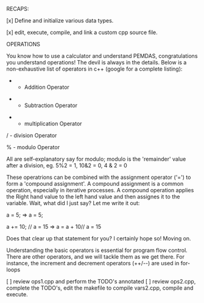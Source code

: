 RECAPS:

[x] Define and initialize various data types.

[x] edit, execute, compile, and link a custom cpp source file. 

OPERATIONS

You know how to use a calculator and understand PEMDAS, congratulations you understand operations! The devil is always in the details. Below is a non-exhaustive list of operators in c++ (google for a complete listing):

+   -   Addition Operator

-   -   Subtraction Operator

*   -   multiplication Operator

/   -   division Operator

%   -   modulo Operator


All are self-explanatory say for modulo; modulo is the 'remainder' value after a division, eg. 5%2 = 1, 10&2 = 0, 4 & 2 = 0 

These operatrions can be combined with the assignment operator ('=') to form a 'compound assignment'. A compound assignment is a common operation, especially in iterative processes. A compound operation applies the Right hand value to the left hand value and then assignes it to the variable. Wait, what did I just say? Let me write it out:

a = 5;                 =>      a = 5;

a += 10; // a = 15     =>      a = a + 10// a = 15

Does that clear up that statement for you? I certainly hope so! Moving on.


Understanding the basic operators is essential for program flow control. There are other operators, and we will tackle them as we get there. For instance, the increment and decrement operators (++/--) are used in for-loops


[ ] review ops1.cpp and perform the TODO's annotated
[ ] review ops2.cpp, complete the TODO's, edit the makefile to compile vars2.cpp, compile and execute.


